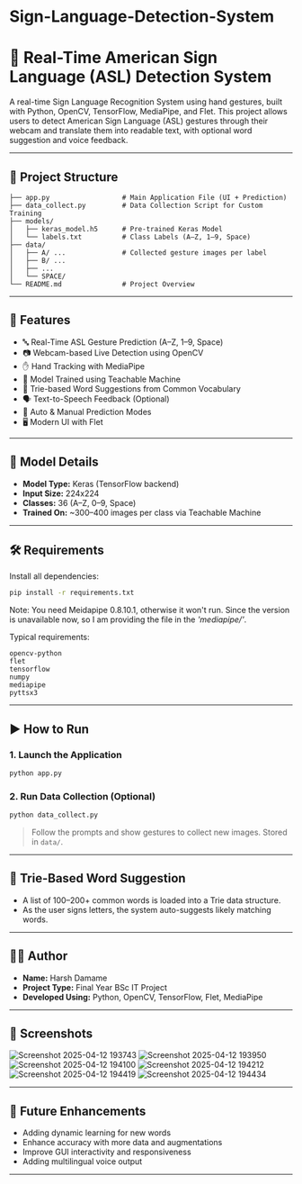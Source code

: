 # Sign-Language-Detection-System


# 🧠 Real-Time American Sign Language (ASL) Detection System

A real-time Sign Language Recognition System using hand gestures, built with Python, OpenCV, TensorFlow, MediaPipe, and Flet. This project allows users to detect American Sign Language (ASL) gestures through their webcam and translate them into readable text, with optional word suggestion and voice feedback.

---

## 📁 Project Structure

```
├── app.py                  # Main Application File (UI + Prediction)
├── data_collect.py         # Data Collection Script for Custom Training
├── models/
│   ├── keras_model.h5      # Pre-trained Keras Model
│   └── labels.txt          # Class Labels (A–Z, 1–9, Space)
├── data/
│   ├── A/ ...              # Collected gesture images per label
│   ├── B/ ...
│   ├── ...
│   └── SPACE/
└── README.md               # Project Overview
```

---

## 🚀 Features

- 🔤 Real-Time ASL Gesture Prediction (A–Z, 1–9, Space)
- 📷 Webcam-based Live Detection using OpenCV
- ✋ Hand Tracking with MediaPipe
- 🧠 Model Trained using Teachable Machine
- 🧩 Trie-based Word Suggestions from Common Vocabulary
- 🗣️ Text-to-Speech Feedback (Optional)
- 🧭 Auto & Manual Prediction Modes
- 🖥️ Modern UI with Flet

---

## 🧪 Model Details

- **Model Type:** Keras (TensorFlow backend)
- **Input Size:** 224x224
- **Classes:** 36 (A–Z, 0–9, Space)
- **Trained On:** ~300–400 images per class via Teachable Machine

---

## 🛠️ Requirements

Install all dependencies:

```bash
pip install -r requirements.txt
```
Note: You need Meidapipe 0.8.10.1, otherwise it won't run. Since the version is unavailable now, so I am providing the file in the *'mediapipe/'*.

Typical requirements:

```
opencv-python
flet
tensorflow
numpy
mediapipe
pyttsx3
```

---

## ▶️ How to Run

### 1. Launch the Application
```bash
python app.py
```

### 2. Run Data Collection (Optional)
```bash
python data_collect.py
```

> Follow the prompts and show gestures to collect new images. Stored in `data/`.

---

## 🧠 Trie-Based Word Suggestion

- A list of 100–200+ common words is loaded into a Trie data structure.
- As the user signs letters, the system auto-suggests likely matching words.

---

## 🧑‍💻 Author

- **Name:** Harsh Damame  
- **Project Type:** Final Year BSc IT Project  
- **Developed Using:** Python, OpenCV, TensorFlow, Flet, MediaPipe  

---

## 📸 Screenshots

![Screenshot 2025-04-12 193743](https://github.com/user-attachments/assets/1bfaf610-1375-47dc-85f2-5ae8c89f8411)
![Screenshot 2025-04-12 193950](https://github.com/user-attachments/assets/c1ec0a73-99a2-4408-bcfb-ee58cd18504e)
![Screenshot 2025-04-12 194100](https://github.com/user-attachments/assets/b3efe065-6786-4913-9935-def493213884)
![Screenshot 2025-04-12 194212](https://github.com/user-attachments/assets/024785fb-d38f-49cf-b830-2aa116830ab6)
![Screenshot 2025-04-12 194419](https://github.com/user-attachments/assets/21b147e9-f8c6-47e3-b3cc-84c9472526c6)
![Screenshot 2025-04-12 194434](https://github.com/user-attachments/assets/b0483fe0-8ca2-4e8c-b86c-21f52d44ce28)


---

## 📌 Future Enhancements

- Adding dynamic learning for new words
- Enhance accuracy with more data and augmentations
- Improve GUI interactivity and responsiveness
- Adding multilingual voice output

---

